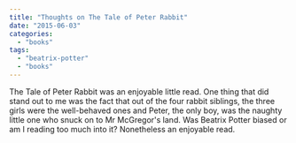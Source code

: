 ```yaml
---
title: "Thoughts on The Tale of Peter Rabbit"
date: "2015-06-03"
categories: 
  - "books"
tags: 
  - "beatrix-potter"
  - "books"
---
```


The Tale of Peter Rabbit was an enjoyable little read. One thing that did stand out to me was the fact that out of the four rabbit siblings, the three girls were the well-behaved ones and Peter, the only boy, was the naughty little one who snuck on to Mr McGregor's land. Was Beatrix Potter biased or am I reading too much into it? Nonetheless an enjoyable read.
